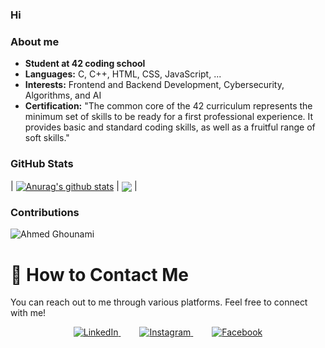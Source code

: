 ### Hi
### About me

- **Student at 42 coding school** 
- **Languages:** C, C++, HTML, CSS, JavaScript, ...
- **Interests:** Frontend and Backend Development, Cybersecurity, Algorithms, and AI
- **Certification:** "The common core of the 42 curriculum represents the minimum set of skills to be ready for a first professional experience. It provides basic and standard coding skills, as well as a fruitful range of soft skills."

### GitHub Stats

| <a href="https://github.com/aghounami/github-readme-stats"><img align="center" src="https://github-readme-stats.vercel.app/api?username=aghounami&show_icons=true&include_all_commits=true&theme=buefy&hide_border=true" alt="Anurag's github stats" /></a> | <a href="https://github.com/aghounami/github-readme-stats"><img align="center" src="https://github-readme-stats.vercel.app/api/top-langs/?username=aghounami&layout=compact&theme=buefy&hide_border=true" /></a> |  
### Contributions

<img align="center" src="https://github-readme-stats.vercel.app/api?username=aghounami&show_icons=true&locale=en&theme=dark&bg_color=000000" alt="Ahmed Ghounami" />

# 📣 How to Contact Me

You can reach out to me through various platforms. Feel free to connect with me!

<p align="center">
  <a href="" style="margin: 0 15px;">
    <img src="https://img.shields.io/badge/LinkedIn-0077B5?style=flat-square&logo=linkedin&logoColor=white" alt="LinkedIn">
  </a>
  <a href="" style="margin: 0 15px;">
    <img src="https://img.shields.io/badge/Instagram-E4405F?style=flat-square&logo=instagram&logoColor=white" alt="Instagram">
  </a>
  <a href="" style="margin: 0 15px;">
    <img src="https://img.shields.io/badge/Facebook-1877F2?style=flat-square&logo=facebook&logoColor=white" alt="Facebook">
  </a>
</p>
